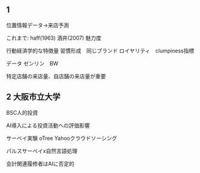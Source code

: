 <!-- META
{"title":"JSAI 2024 behavior economics","link":"temp","media":"academic","tags":["editing"],"short":{"en":"e","ja":"e"},"importance":3,"hasPage":true,"createdAt":1716870888.632,"updatedAt":1716870888.632}
META -->

## 1
位置情報データ→来店予測

これまで: haff(1963) 酒井(2007)
魅力度

行動経済学的な特徴量
習慣形成　同じブランド
ロイヤリティ　clumpiness指標

データ
ゼンリン　BW

特定店舗の来店量、自店舗の来店量が重要

## 2 大阪市立大学
BSC人的投資

AI導入による投資活動への評価影響

サーベイ実験
oTree Yahooクラウドソーシング

パルスサーベイx自然言語処理

会計関連履修者はAIに否定的